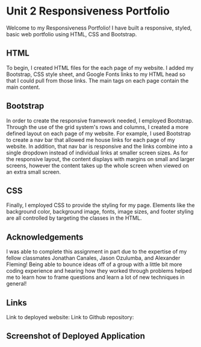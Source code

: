 # Unit 2 Responsiveness Portfolio

Welcome to my Responsiveness Portfolio! I have built a responsive, styled, basic web portfolio using HTML, CSS and Bootstrap. 

## HTML 
To begin, I created HTML files for the each page of my website. I added my Bootstrap, CSS style sheet, and Google Fonts links to my HTML head so that I could pull from those links. The main tags on each page contain the main content. 

## Bootstrap
In order to create the responsive framework needed, I employed Bootstrap. Through the use of the grid system's rows and columns, I created a more defined layout on each page of my website. For example, I used Bootstrap to create a nav bar that allowed me house links for each page of my website. In addition, that nav bar is responsive and the links combine into a single dropdown instead of individual links at smaller screen sizes. As for the responsive layout, the content displays with margins on small and larger screens, however the content takes up the whole screen when viewed on an extra small screen. 

## CSS 
Finally, I employed CSS to provide the styling for my page. Elements like the background color, background image, fonts, image sizes, and footer styling are all controlled by targeting the classes in the HTML. 

## Acknowledgements 
I was able to complete this assignment in part due to the expertise of my fellow classmates Jonathan Canales, Jason Ozulumba, and Alexander Fleming! Being able to bounce ideas off of a group with a little bit more coding experience and hearing how they worked through problems helped me to learn how to frame questions and learn a lot of new techniques in general! 

## Links 
Link to deployed website: 
Link to Github repository:

## Screenshot of Deployed Application 
